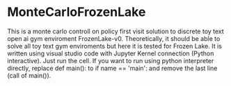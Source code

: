 # MonteCarloFrozenLake
This is a monte carlo controll on policy first visit solution to discrete toy text open ai gym enviroment FrozenLake-v0. 
Theoretically, it should be able to solve all toy text gym enviroments but here it is tested for Frozen Lake.
It is written using visual studio code with Jupyter Kernel connection (Python interactive). 
Just run the cell. If you want to run using python interpreter directly, replace def main(): to if name == 'main': and remove the last line (call of main()).
